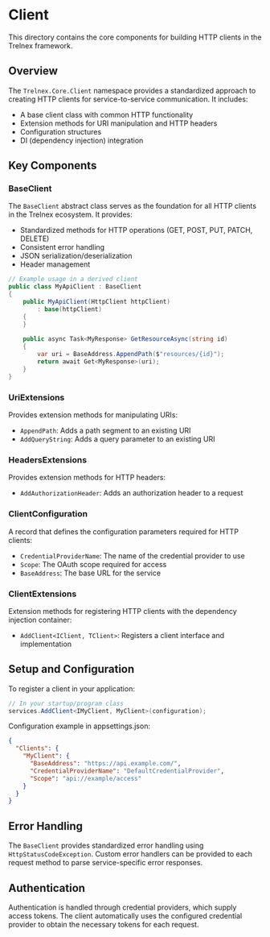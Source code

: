 # Client

This directory contains the core components for building HTTP clients in the Trelnex framework.

## Overview

The `Trelnex.Core.Client` namespace provides a standardized approach to creating HTTP clients for service-to-service communication. It includes:

- A base client class with common HTTP functionality
- Extension methods for URI manipulation and HTTP headers
- Configuration structures
- DI (dependency injection) integration

## Key Components

### BaseClient

The `BaseClient` abstract class serves as the foundation for all HTTP clients in the Trelnex ecosystem. It provides:

- Standardized methods for HTTP operations (GET, POST, PUT, PATCH, DELETE)
- Consistent error handling
- JSON serialization/deserialization
- Header management

```csharp
// Example usage in a derived client
public class MyApiClient : BaseClient
{
    public MyApiClient(HttpClient httpClient) 
        : base(httpClient)
    {
    }
    
    public async Task<MyResponse> GetResourceAsync(string id)
    {
        var uri = BaseAddress.AppendPath($"resources/{id}");
        return await Get<MyResponse>(uri);
    }
}
```

### UriExtensions

Provides extension methods for manipulating URIs:

- `AppendPath`: Adds a path segment to an existing URI
- `AddQueryString`: Adds a query parameter to an existing URI

### HeadersExtensions

Provides extension methods for HTTP headers:

- `AddAuthorizationHeader`: Adds an authorization header to a request

### ClientConfiguration

A record that defines the configuration parameters required for HTTP clients:

- `CredentialProviderName`: The name of the credential provider to use
- `Scope`: The OAuth scope required for access
- `BaseAddress`: The base URL for the service

### ClientExtensions

Extension methods for registering HTTP clients with the dependency injection container:

- `AddClient<IClient, TClient>`: Registers a client interface and implementation

## Setup and Configuration

To register a client in your application:

```csharp
// In your startup/program class
services.AddClient<IMyClient, MyClient>(configuration);
```

Configuration example in appsettings.json:

```json
{
  "Clients": {
    "MyClient": {
      "BaseAddress": "https://api.example.com/",
      "CredentialProviderName": "DefaultCredentialProvider",
      "Scope": "api://example/access"
    }
  }
}
```

## Error Handling

The `BaseClient` provides standardized error handling using `HttpStatusCodeException`. Custom error handlers can be provided to each request method to parse service-specific error responses.

## Authentication

Authentication is handled through credential providers, which supply access tokens. The client automatically uses the configured credential provider to obtain the necessary tokens for each request.